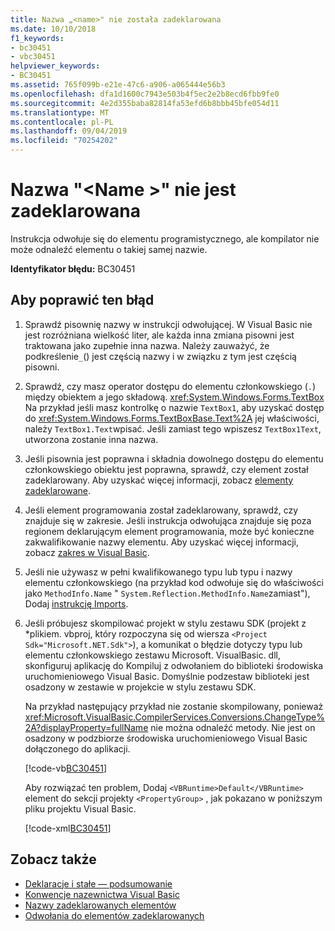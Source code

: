```yaml
---
title: Nazwa „<name>" nie została zadeklarowana
ms.date: 10/10/2018
f1_keywords:
- bc30451
- vbc30451
helpviewer_keywords:
- BC30451
ms.assetid: 765f099b-e21e-47c6-a906-a065444e56b3
ms.openlocfilehash: dfa1d1600c7943e503b4f5ec2e2b8ecd6fbb9fe0
ms.sourcegitcommit: 4e2d355baba82814fa53efd6b8bbb45bfe054d11
ms.translationtype: MT
ms.contentlocale: pl-PL
ms.lasthandoff: 09/04/2019
ms.locfileid: "70254202"
---
```

# <a name="name-name-is-not-declared"></a>Nazwa "\<Name >" nie jest zadeklarowana
Instrukcja odwołuje się do elementu programistycznego, ale kompilator nie może odnaleźć elementu o takiej samej nazwie.  
  
 **Identyfikator błędu:** BC30451  
  
## <a name="to-correct-this-error"></a>Aby poprawić ten błąd  
  
1. Sprawdź pisownię nazwy w instrukcji odwołującej. W Visual Basic nie jest rozróżniana wielkość liter, ale każda inna zmiana pisowni jest traktowana jako zupełnie inna nazwa. Należy zauważyć, że podkreślenie`_`() jest częścią nazwy i w związku z tym jest częścią pisowni.  
  
2. Sprawdź, czy masz operator dostępu do elementu członkowskiego (`.`) między obiektem a jego składową. <xref:System.Windows.Forms.TextBox> Na przykład jeśli masz kontrolkę o nazwie `TextBox1`, aby uzyskać dostęp do <xref:System.Windows.Forms.TextBoxBase.Text%2A> jej właściwości, należy `TextBox1.Text`wpisać. Jeśli zamiast tego wpiszesz `TextBox1Text`, utworzona zostanie inna nazwa.  
  
3. Jeśli pisownia jest poprawna i składnia dowolnego dostępu do elementu członkowskiego obiektu jest poprawna, sprawdź, czy element został zadeklarowany. Aby uzyskać więcej informacji, zobacz [elementy zadeklarowane](../../programming-guide/language-features/declared-elements/index.md).  
  
4. Jeśli element programowania został zadeklarowany, sprawdź, czy znajduje się w zakresie. Jeśli instrukcja odwołująca znajduje się poza regionem deklarującym element programowania, może być konieczne zakwalifikowanie nazwy elementu. Aby uzyskać więcej informacji, zobacz [zakres w Visual Basic](../../programming-guide/language-features/declared-elements/scope.md).  

5. Jeśli nie używasz w pełni kwalifikowanego typu lub typu i nazwy elementu członkowskiego (na przykład kod odwołuje się do właściwości jako `MethodInfo.Name` " `System.Reflection.MethodInfo.Name`zamiast"), Dodaj [instrukcję Imports](../statements/imports-statement-net-namespace-and-type.md).

6. Jeśli próbujesz skompilować projekt w stylu zestawu SDK (projekt z \*plikiem. vbproj, który rozpoczyna się od wiersza `<Project Sdk="Microsoft.NET.Sdk">`), a komunikat o błędzie dotyczy typu lub elementu członkowskiego zestawu Microsoft. VisualBasic. dll, skonfiguruj aplikację do Kompiluj z odwołaniem do biblioteki środowiska uruchomieniowego Visual Basic. Domyślnie podzestaw biblioteki jest osadzony w zestawie w projekcie w stylu zestawu SDK.

   Na przykład następujący przykład nie zostanie skompilowany, ponieważ <xref:Microsoft.VisualBasic.CompilerServices.Conversions.ChangeType%2A?displayProperty=fullName> nie można odnaleźć metody. Nie jest on osadzony w podzbiorze środowiska uruchomieniowego Visual Basic dołączonego do aplikacji.  

   [!code-vb[BC30451](~/samples/snippets/visualbasic/language-reference/error-messages/bc30451/program1.vb?highlight=7)]

   Aby rozwiązać ten problem, Dodaj `<VBRuntime>Default</VBRuntime>` element do sekcji projekty `<PropertyGroup>` , jak pokazano w poniższym pliku projektu Visual Basic.

   [!code-xml[BC30451](~/samples/snippets/visualbasic/language-reference/error-messages/bc30451/vbruntime.vbproj?highlight=6)]

## <a name="see-also"></a>Zobacz także

- [Deklaracje i stałe — podsumowanie](../../../visual-basic/language-reference/keywords/declarations-and-constants-summary.md)
- [Konwencje nazewnictwa Visual Basic](../../../visual-basic/programming-guide/program-structure/naming-conventions.md)
- [Nazwy zadeklarowanych elementów](../../../visual-basic/programming-guide/language-features/declared-elements/declared-element-names.md)
- [Odwołania do elementów zadeklarowanych](../../../visual-basic/programming-guide/language-features/declared-elements/references-to-declared-elements.md)
